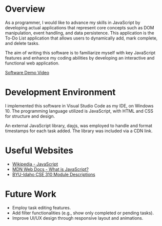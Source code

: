 # Overview

As a programmer, I would like to advance my skills in JavaScript by developing actual applications that represent core concepts such as DOM manipulation, event handling, and data persistence. This application is the To-Do List application that allows users to dynamically add, mark complete, and delete tasks.

The aim of writing this software is to familiarize myself with key JavaScript features and enhance my coding abilities by developing an interactive and functional web application.

[Software Demo Video](http://youtube.link.goes.here)

# Development Environment

I implemented this software in Visual Studio Code as my IDE, on Windows 10. The programming language utilized is JavaScript, with HTML and CSS for structure and design.

An external JavaScript library, dayjs, was employed to handle and format timestamps for each task added. The library was included via a CDN link.

# Useful Websites

- [Wikipedia - JavaScript](https://en.wikipedia.org/wiki/JavaScript)
- [MDN Web Docs - What is JavaScript?](https://developer.mozilla.org/en-US/docs/Learn_web_development/Core/Scripting/What_is_JavaScript)
- [BYU-Idaho CSE 310 Module Descriptions](https://byui-cse.github.io/cse310-ww-course/modules/module_descriptions.html)

# Future Work

- Employ task editing features.
- Add filter functionalities (e.g., show only completed or pending tasks).
- Improve UI/UX design through responsive layout and animations.